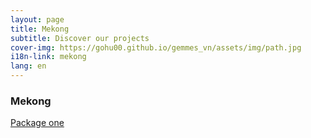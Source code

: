 ```yaml
---
layout: page
title: Mekong
subtitle: Discover our projects
cover-img: https://gohu00.github.io/gemmes_vn/assets/img/path.jpg
i18n-link: mekong
lang: en
---
```


### Mekong

<a href="#package1">Package one</a>